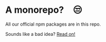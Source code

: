 #  A monorepo?&emsp;😒

All our official npm packages are in this repo.

Sounds like a bad idea? [Read on!](https://github.com/babel/babel/blob/745f9fb5bd9dd5600ae0264d720ef0e16cc66228/doc/design/monorepo.md)
